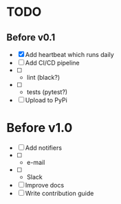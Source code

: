 # TODO

## Before v0.1
- [x] Add heartbeat which runs daily
- [ ] Add CI/CD pipeline
- [ ] * lint (black?)
- [ ] * tests (pytest?)
- [ ] Upload to PyPi

# Before v1.0
- [ ] Add notifiers
- [ ] * e-mail
- [ ] * Slack
- [ ] Improve docs
- [ ] Write contribution guide
